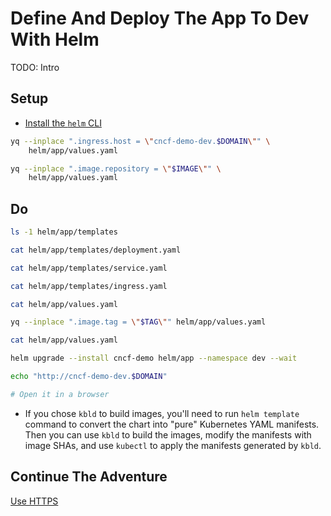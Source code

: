 # Define And Deploy The App To Dev With Helm

TODO: Intro

## Setup

* [Install the `helm` CLI](https://helm.sh/docs/intro/install)

```bash
yq --inplace ".ingress.host = \"cncf-demo-dev.$DOMAIN\"" \
    helm/app/values.yaml

yq --inplace ".image.repository = \"$IMAGE\"" \
    helm/app/values.yaml
```

## Do

```bash
ls -1 helm/app/templates

cat helm/app/templates/deployment.yaml

cat helm/app/templates/service.yaml

cat helm/app/templates/ingress.yaml

cat helm/app/values.yaml

yq --inplace ".image.tag = \"$TAG\"" helm/app/values.yaml

cat helm/app/values.yaml

helm upgrade --install cncf-demo helm/app --namespace dev --wait

echo "http://cncf-demo-dev.$DOMAIN"

# Open it in a browser
```

* If you chose `kbld` to build images, you'll need to run `helm template` command to convert the chart into "pure" Kubernetes YAML manifests. Then you can use `kbld` to build the images, modify the manifests with image SHAs, and use `kubectl` to apply the manifests generated by `kbld`.

## Continue The Adventure

[Use HTTPS](../https/story.md)
